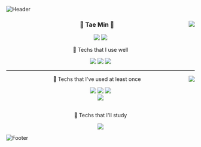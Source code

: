![Header](https://capsule-render.vercel.app/api?type=waving&color=auto&height=100&section=header)
<div align="center">
    <img align="right" src="https://github-readme-stats.vercel.app/api/top-langs/?username=tubus1130&theme=dracula&exclude_repo=Computer-Science-Engineering&layout=compact&langs_count=6"/>
  
  ### 🌟 Tae Min 🌟
  
  
  <a href="https://hits.seeyoufarm.com"><img src="https://hits.seeyoufarm.com/api/count/incr/badge.svg?url=https%3A%2F%2Fgithub.com%2Fkimtaemin27%2Fhit-counter&count_bg=%23585B56&title_bg=%231D191C&icon=v.svg&icon_color=%23E10404&title=hits&edge_flat=true"/></a> <a href="https://solved.ac/tubus17"><img src="http://mazassumnida.wtf/api/mini/generate_badge?boj=tubus17"/></a> 
  <p align="center"> 📌 Techs that I use well </p>  
  
  <img src="https://img.shields.io/badge/JAVA-007396?style=flat&logo=Java&logoColor=white">
  <img src="https://img.shields.io/badge/ORACLE-F80000?style=flat&logo=oracle&logoColor=white">
  <img src="https://img.shields.io/badge/SPRING-6DB33F?style=flat-square&logo=spring&logoColor=white">
  
  
</div>

 ---

<div align="center">
    <img align="right" src="https://github-readme-stats.vercel.app/api?username=kimtaemin27&show_icons=true&theme=dracula"/>  
  <p align="center"> 📌 Techs that I've used at least once </p>  
  <img src="https://img.shields.io/badge/HTML5-E34F26?style=flat&logo=html5&logoColor=white"/>
  <img src="https://img.shields.io/badge/CSS-1572B6?style=flat-square&logo=css3&logoColor=white"/>
  <img src="https://img.shields.io/badge/JAVASCRIPT-F7DF1E?style=flat-square&logo=javascript&logoColor=black">
 
  <br>
  <img src="https://img.shields.io/badge/JQUERY-0769AD?style=flat-square&logo=jquery&logoColor=white"><br><br>
  <p align="center"> 📌 Techs that I'll study </p>
  <img src="https://img.shields.io/badge/MYSQL-4479A1?style=flat-square&logo=mysql&logoColor=white">
</div>


![Footer](https://capsule-render.vercel.app/api?type=waving&color=auto&height=100&section=footer)
